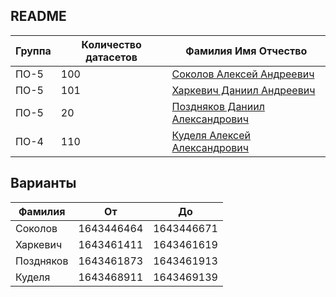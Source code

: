 ## README

| Группа | Количество датасетов | Фамилия Имя Отчество                                |
| ------ | -------------------- | --------------------------------------------------- |
| ПО-5   | 100                  | [Соколов Алексей Андреевич](Sokolov_Alexey)         |
| ПО-5   | 101                  | [Харкевич Даниил Андреевич](Harkevich_Daniil)       |
| ПО-5   | 20                   | [Поздняков Даниил Александрович](Pozdnyakov_Daniil) |
| ПО-4   | 110                  | [Куделя Алексей Александрович](Kudelya_Alexey)      |

## Варианты

| Фамилия   | От         | До         |
| --------- | ---------- | ---------- |
| Соколов   | 1643446464 | 1643446671 |
| Харкевич  | 1643461411 | 1643461619 |
| Поздняков | 1643461873 | 1643461913 |
| Куделя    | 1643468911 | 1643469139 |
